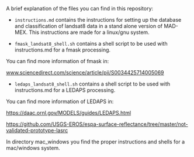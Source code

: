 A brief explanation of the files you can find in this repository:

* `instructions.md` contains the instructions for setting up the database and classification of landsat8 data in a stand alone version of MAD-MEX. This instructions are made for a linux/gnu system.

* `fmask_landsat8_shell.sh` contains a shell script to be used with instructions.md for a fmask processing.

You can find more information of fmask in:

www.sciencedirect.com/science/article/pii/S0034425714005069


* `ledaps_landsat8_shell.sh` contains a shell script to be used with instructions.md for a LEDAPS processing.

You can find more information of LEDAPS in:

https://daac.ornl.gov/MODELS/guides/LEDAPS.html

https://github.com/USGS-EROS/espa-surface-reflectance/tree/master/not-validated-prototype-lasrc

In directory mac_windows you find the proper instructions and shells for a mac/windows system.


